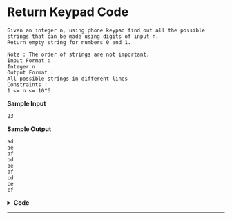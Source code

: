 # Return Keypad Code

    Given an integer n, using phone keypad find out all the possible strings that can be made using digits of input n.
    Return empty string for numbers 0 and 1.

    Note : The order of strings are not important.
    Input Format :
    Integer n
    Output Format :
    All possible strings in different lines
    Constraints :
    1 <= n <= 10^6

**Sample Input**

    23

**Sample Output**

    ad
    ae
    af
    bd
    be
    bf
    cd
    ce
    cf

<details> <summary><strong>Code</strong></summary>

    int keypad(int num, string output[])
    {
        /* Insert all the possible combinations of the integer number into the output string array. You do not need to
        print anything, just return the number of strings inserted into the array.
        */
        if (num <= 1)
        {
            output[0] = ""; // base case
            return 1;
        }
        // we can either do n%10 or n/multplier. The first is good.
        // as we are taking the last place it will need to be printed at the end of the branch. So a head recursion would suffice, I hope.

        int count = keypad(num / 10, output);

        // assume that the output is now filled.
        // we need to append the output with all possible values of the given string.

        int a = num % 10;
        string toPut = "";

        switch (a)
        {
        case 2:
            toPut = "abc";
            break;
        case 3:
            toPut = "def";
            break;
        case 4:
            toPut = "ghi";
            break;
        case 5:
            toPut = "jkl";
            break;
        case 6:
            toPut = "mno";
            break;
        case 7:
            toPut = "pqrs";
            break;
        case 8:
            toPut = "tuv";
            break;
        case 9:
            toPut = "wxyz";
            break;
        // default: return 1; // end of everything
        }

        // we need to make the copies of the output
        a = toPut.size();   // done with a
        int jumper = count; // jumper

        for (int i = 0; i < a - 1; i++)
        {
            for (int j = 0; j < count; j++)
            {
                output[jumper + j] = output[j];
            }
            jumper += count;
        }

        jumper = 0;
        // append the value
        for (int i = 0; i < a; i++)
        {
            char app = toPut[i];
            // cout << app << endl;
            for (int j = 0; j < count; j++)
            {
                output[jumper + j] += app;
            }
            jumper += count;
        }

        return a * count;
    }

    // 1 ""
    // 2 abc
    // 3 def
    // 4 ghi
    // 5 jkl
    // 6 mno
    // 7 pqrs
    // 8 tuv
    // 9 wxyz

</details>

---
